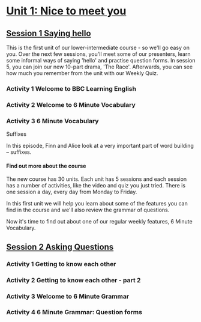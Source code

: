 # [Unit 1: Nice to meet you](https://www.bbc.co.uk/learningenglish/english/course/lower-intermediate/unit-1/session-1)

## [Session 1 Saying hello](https://www.bbc.co.uk/learningenglish/english/course/lower-intermediate/unit-1/session-1)

This is the first unit of our lower-intermediate course - so we'll go easy on you. Over the next few sessions, you'll meet some of our presenters, learn some informal ways of saying 'hello' and practise question forms. In session 5, you can join our new 10-part drama, 'The Race'. Afterwards, you can see how much you remember from the unit with our Weekly Quiz.

### Activity 1 Welcome to BBC Learning English

### Activity 2 Welcome to 6 Minute Vocabulary

### Activity 3 6 Minute Vocabulary

Suffixes

In this episode, Finn and Alice look at a very important part of word building – suffixes.

#### Find out more about the course

The new course has 30 units. Each unit has 5 sessions and each session has a number of activities, like the video and quiz you just tried. There is one session a day, every day from Monday to Friday.

In this first unit we will help you learn about some of the features you can find in the course and we'll also review the grammar of questions.

Now it's time to find out about one of our regular weekly features, 6 Minute Vocabulary.

## [Session 2 Asking Questions](https://www.bbc.co.uk/learningenglish/english/course/lower-intermediate/unit-1/session-2)

### Activity 1 Getting to know each other

### Activity 2 Getting to know each other - part 2

### Activity 3 Welcome to 6 Minute Grammar

### Activity 4 6 Minute Grammar: Question forms
